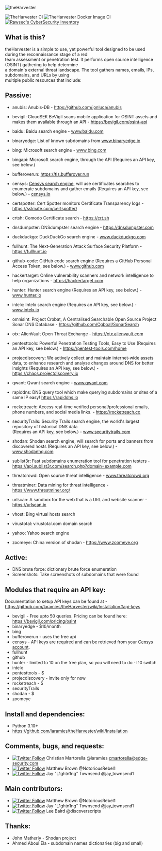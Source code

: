 ![theHarvester](https://github.com/laramies/theHarvester/blob/master/theHarvester-logo.webp)

![TheHarvester CI](https://github.com/laramies/theHarvester/workflows/TheHarvester%20Python%20CI/badge.svg) ![TheHarvester Docker Image CI](https://github.com/laramies/theHarvester/workflows/TheHarvester%20Docker%20Image%20CI/badge.svg)
[![Rawsec's CyberSecurity Inventory](https://inventory.raw.pm/img/badges/Rawsec-inventoried-FF5050_flat_without_logo.svg)](https://inventory.raw.pm/)

What is this?
-------------
theHarvester is a simple to use, yet powerful tool designed to be used during the reconnaissance stage of a red<br>
team assessment or penetration test. It performs open source intelligence (OSINT) gathering to help determine<br>
a domain's external threat landscape. The tool gathers names, emails, IPs, subdomains, and URLs by using<br>
multiple public resources that include:<br>

Passive:
--------
* anubis: Anubis-DB - https://github.com/jonluca/anubis

* bevigil: CloudSEK BeVigil scans mobile application for OSINT assets and makes them available through an API - https://bevigil.com/osint-api

* baidu: Baidu search engine - www.baidu.com

* binaryedge: List of known subdomains from www.binaryedge.io

* bing: Microsoft search engine - www.bing.com

* bingapi: Microsoft search engine, through the API (Requires an API key, see below.)

* bufferoverun: https://tls.bufferover.run

* censys: [Censys search engine](https://search.censys.io/), will use certificates searches to enumerate subdomains and gather emails (Requires an API key, see below.) - [censys.io](https://censys.io/)

* certspotter: Cert Spotter monitors Certificate Transparency logs - https://sslmate.com/certspotter/

* crtsh: Comodo Certificate search - https://crt.sh

* dnsdumpster: DNSdumpster search engine - https://dnsdumpster.com

* duckduckgo: DuckDuckGo search engine - www.duckduckgo.com

* fullhunt: The Next-Generation Attack Surface Security Platform - https://fullhunt.io

* github-code: GitHub code search engine (Requires a GitHub Personal Access Token, see below.) - www.github.com

* hackertarget: Online vulnerability scanners and network intelligence to help organizations - https://hackertarget.com

* hunter: Hunter search engine (Requires an API key, see below.) - www.hunter.io

* intelx: Intelx search engine (Requires an API key, see below.) - www.intelx.io

* omnisint: Project Crobat, A Centralised Searchable Open Source Project Sonar DNS Database - https://github.com/Cgboal/SonarSearch

* otx: AlienVault Open Threat Exchange - https://otx.alienvault.com

* pentesttools: Powerful Penetration Testing Tools, Easy to Use (Requires an API key, see below.) - https://pentest-tools.com/home

* projecdiscovery: We actively collect and maintain internet-wide assets data,
  to enhance research and analyse changes around DNS for better insights (Requires an API key, see below.) - https://chaos.projectdiscovery.io

* qwant: Qwant search engine - www.qwant.com

* rapiddns: DNS query tool which make querying subdomains or sites of a same IP easy! https://rapiddns.io

* rocketreach: Access real-time verified personal/professional emails, phone numbers, and social media links. - https://rocketreach.co

* securityTrails: Security Trails search engine, the world's largest repository of historical DNS data<br>
  (Requires an API key, see below.) - www.securitytrails.com

* shodan: Shodan search engine, will search for ports and banners from discovered hosts (Requires an API key, see below.) - www.shodanhq.com

* sublist3r: Fast subdomains enumeration tool for penetration testers - https://api.sublist3r.com/search.php?domain=example.com

* threatcrowd: Open source threat intelligence - www.threatcrowd.org

* threatminer: Data mining for threat intelligence - https://www.threatminer.org/

* urlscan: A sandbox for the web that is a URL and website scanner - https://urlscan.io

* vhost: Bing virtual hosts search

* virustotal: virustotal.com domain search

* yahoo: Yahoo search engine

* zoomeye: China version of shodan - https://www.zoomeye.org


Active:
-------
* DNS brute force: dictionary brute force enumeration
* Screenshots: Take screenshots of subdomains that were found

Modules that require an API key:
--------------------------------
Documentation to setup API keys can be found at - https://github.com/laramies/theHarvester/wiki/Installation#api-keys

* bevigil - Free upto 50 queries. Pricing can be found here: https://bevigil.com/pricing/osint
* binaryedge - $10/month
* bing
* bufferoverun - uses the free api
* censys - API keys are required and can be retrieved from your [Censys account](https://search.censys.io/account/api).
* fullhunt
* github
* hunter - limited to 10 on the free plan, so you will need to do -l 10 switch
* intelx
* pentesttools - $
* projecdiscovery - invite only for now
* rocketreach - $
* securityTrails
* shodan - $
* zoomeye

Install and dependencies:
-------------------------
* Python 3.10+
* https://github.com/laramies/theHarvester/wiki/Installation


Comments, bugs, and requests:
-----------------------------
* [![Twitter Follow](https://img.shields.io/twitter/follow/laramies.svg?style=social&label=Follow)](https://twitter.com/laramies) Christian Martorella @laramies
  cmartorella@edge-security.com
* [![Twitter Follow](https://img.shields.io/twitter/follow/NotoriousRebel1.svg?style=social&label=Follow)](https://twitter.com/NotoriousRebel1) Matthew Brown @NotoriousRebel1
* [![Twitter Follow](https://img.shields.io/twitter/follow/jay_townsend1.svg?style=social&label=Follow)](https://twitter.com/jay_townsend1) Jay "L1ghtn1ng" Townsend @jay_townsend1


Main contributors:
------------------
* [![Twitter Follow](https://img.shields.io/twitter/follow/NotoriousRebel1.svg?style=social&label=Follow)](https://twitter.com/NotoriousRebel1) Matthew Brown @NotoriousRebel1
* [![Twitter Follow](https://img.shields.io/twitter/follow/jay_townsend1.svg?style=social&label=Follow)](https://twitter.com/jay_townsend1) Jay "L1ghtn1ng" Townsend @jay_townsend1
* [![Twitter Follow](https://img.shields.io/twitter/follow/discoverscripts.svg?style=social&label=Follow)](https://twitter.com/discoverscripts) Lee Baird @discoverscripts


Thanks:
-------
* John Matherly - Shodan project
* Ahmed Aboul Ela - subdomain names dictionaries (big and small)
